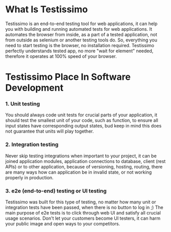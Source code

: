# What Is Testissimo

Testissimo is an end-to-end testing tool for web applications, it can help you with building and running automated tests for web applications. It automates the browser from inside, as a part of a tested application, not from outside as selenium or another testing tools do. So, everything you need to start testing is the browser, no installation required. Testissimo perfectly understands tested app, no more "wait for element" needed, therefore it operates at 100% speed of your browser.

# Testissimo Place In Software Development

### 1. Unit testing
You should always code unit tests for crucial parts of your application, it should test the smallest unit of your code, such as function, to ensure all input states have corresponding output states, bud keep in mind this does not guarantee that units will play together.

### 2. Integration testing
Never skip testing integrations when important to your project, it can be joined application modules, application connections to database, client (rest APIs) or to other application, because of versioning, hosting, routing, there are many ways how can application be in invalid state, or not working properly in production.

### 3. e2e (end-to-end) testing or UI testing
Testissimo was built for this type of testing, no matter how many unit or integration tests have been passed, when there is no button to log in ;) The main purpose of e2e tests is to click through web UI and satisfy all crucial usage scenarios. Don't let your customers become UI testers, it can harm your public image and open ways to your competitors.
